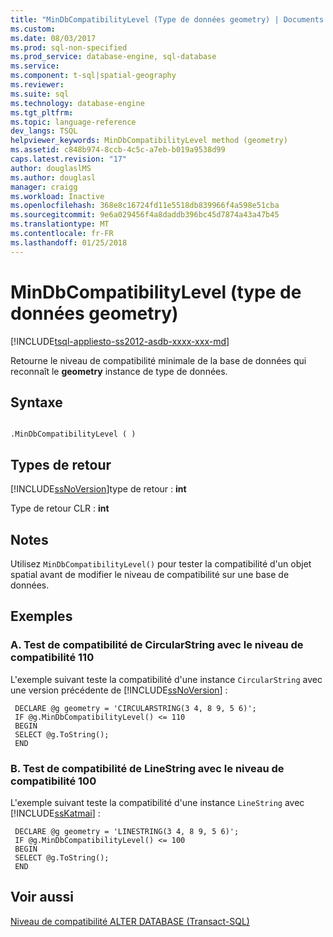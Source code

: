 ```yaml
---
title: "MinDbCompatibilityLevel (Type de données geometry) | Documents Microsoft"
ms.custom: 
ms.date: 08/03/2017
ms.prod: sql-non-specified
ms.prod_service: database-engine, sql-database
ms.service: 
ms.component: t-sql|spatial-geography
ms.reviewer: 
ms.suite: sql
ms.technology: database-engine
ms.tgt_pltfrm: 
ms.topic: language-reference
dev_langs: TSQL
helpviewer_keywords: MinDbCompatibilityLevel method (geometry)
ms.assetid: c848b974-8ccb-4c5c-a7eb-b019a9538d99
caps.latest.revision: "17"
author: douglaslMS
ms.author: douglasl
manager: craigg
ms.workload: Inactive
ms.openlocfilehash: 368e8c16724fd11e5518db839966f4a598e51cba
ms.sourcegitcommit: 9e6a029456f4a8daddb396bc45d7874a43a47b45
ms.translationtype: MT
ms.contentlocale: fr-FR
ms.lasthandoff: 01/25/2018
---
```

# <a name="mindbcompatibilitylevel-geometry-data-type"></a>MinDbCompatibilityLevel (type de données geometry)
[!INCLUDE[tsql-appliesto-ss2012-asdb-xxxx-xxx-md](../../includes/tsql-appliesto-ss2012-asdb-xxxx-xxx-md.md)]

Retourne le niveau de compatibilité minimale de la base de données qui reconnaît le **geometry** instance de type de données.
  
## <a name="syntax"></a>Syntaxe  
  
```  
  
.MinDbCompatibilityLevel ( )  
```  
  
## <a name="return-types"></a>Types de retour  
 [!INCLUDE[ssNoVersion](../../includes/ssnoversion-md.md)]type de retour : **int**  
  
 Type de retour CLR : **int**  
  
## <a name="remarks"></a>Notes  
 Utilisez `MinDbCompatibilityLevel()` pour tester la compatibilité d'un objet spatial avant de modifier le niveau de compatibilité sur une base de données.  
  
## <a name="examples"></a>Exemples  
  
### <a name="a-testing-circularstring-type-for-compatibility-with-compatibility-level-110"></a>A. Test de compatibilité de CircularString avec le niveau de compatibilité 110  
 L'exemple suivant teste la compatibilité d'une instance `CircularString` avec une version précédente de [!INCLUDE[ssNoVersion](../../includes/ssnoversion-md.md)] :  
  
```
 DECLARE @g geometry = 'CIRCULARSTRING(3 4, 8 9, 5 6)'; 
 IF @g.MinDbCompatibilityLevel() <= 110 
 BEGIN 
 SELECT @g.ToString(); 
 END
 ```  
  
### <a name="b-testing-linestring-type-for-compatibility-with-compatibility-level-100"></a>B. Test de compatibilité de LineString avec le niveau de compatibilité 100  
 L'exemple suivant teste la compatibilité d'une instance `LineString` avec [!INCLUDE[ssKatmai](../../includes/sskatmai-md.md)] :  
  
```
 DECLARE @g geometry = 'LINESTRING(3 4, 8 9, 5 6)'; 
 IF @g.MinDbCompatibilityLevel() <= 100 
 BEGIN 
 SELECT @g.ToString(); 
 END
``` 
  
## <a name="see-also"></a>Voir aussi  
 [Niveau de compatibilité ALTER DATABASE &#40;Transact-SQL&#41;](../../t-sql/statements/alter-database-transact-sql-compatibility-level.md)  
  
  

